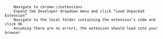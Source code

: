

        Navigate to chrome://extensions
        Expand the Developer dropdown menu and click “Load Unpacked Extension”
        Navigate to the local folder containing the extension’s code and click Ok
        Assuming there are no errors, the extension should load into your browser


